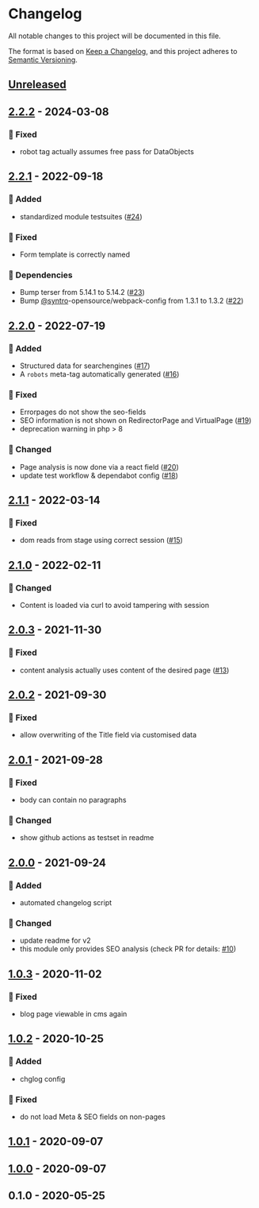 # Changelog
All notable changes to this project will be documented in this file.

The format is based on [Keep a Changelog](https://keepachangelog.com/en/1.0.0/),
and this project adheres to [Semantic Versioning](https://semver.org/spec/v2.0.0.html).

<a name="unreleased"></a>
## [Unreleased]


<a name="2.2.2"></a>
## [2.2.2] - 2024-03-08
### 🐞 Fixed
- robot tag actually assumes free pass for DataObjects


<a name="2.2.1"></a>
## [2.2.1] - 2022-09-18
### 🍰 Added
- standardized module testsuites ([#24](https://github.com/syntro-opensource/silverstripe-seo/issues/24))

### 🐞 Fixed
- Form template is correctly named

### 🧬 Dependencies
- Bump terser from 5.14.1 to 5.14.2 ([#23](https://github.com/syntro-opensource/silverstripe-seo/issues/23))
- Bump [@syntro](https://github.com/syntro)-opensource/webpack-config from 1.3.1 to 1.3.2 ([#22](https://github.com/syntro-opensource/silverstripe-seo/issues/22))


<a name="2.2.0"></a>
## [2.2.0] - 2022-07-19
### 🍰 Added
- Structured data for searchengines ([#17](https://github.com/syntro-opensource/silverstripe-seo/issues/17))
- A `robots` meta-tag automatically generated ([#16](https://github.com/syntro-opensource/silverstripe-seo/issues/16))

### 🐞 Fixed
- Errorpages do not show the seo-fields
- SEO information is not shown on RedirectorPage and VirtualPage ([#19](https://github.com/syntro-opensource/silverstripe-seo/issues/19))
- deprecation warning in php > 8

### 🔧 Changed
- Page analysis is now done via a react field ([#20](https://github.com/syntro-opensource/silverstripe-seo/issues/20))
- update test workflow & dependabot config ([#18](https://github.com/syntro-opensource/silverstripe-seo/issues/18))


<a name="2.1.1"></a>
## [2.1.1] - 2022-03-14
### 🐞 Fixed
- dom reads from stage using correct session ([#15](https://github.com/syntro-opensource/silverstripe-seo/issues/15))


<a name="2.1.0"></a>
## [2.1.0] - 2022-02-11
### 🔧 Changed
- Content is loaded via curl to avoid tampering with session


<a name="2.0.3"></a>
## [2.0.3] - 2021-11-30
### 🐞 Fixed
- content analysis actually uses content of the desired page ([#13](https://github.com/syntro-opensource/silverstripe-seo/issues/13))


<a name="2.0.2"></a>
## [2.0.2] - 2021-09-30
### 🐞 Fixed
- allow overwriting of the Title field via customised data


<a name="2.0.1"></a>
## [2.0.1] - 2021-09-28
### 🐞 Fixed
- body can contain no paragraphs

### 🔧 Changed
- show github actions as testset in readme


<a name="2.0.0"></a>
## [2.0.0] - 2021-09-24
### 🍰 Added
- automated changelog script

### 🔧 Changed
- update readme for v2
- this module only provides SEO analysis (check PR for details: [#10](https://github.com/syntro-opensource/silverstripe-seo/issues/10))


<a name="1.0.3"></a>
## [1.0.3] - 2020-11-02
### 🐞 Fixed
- blog page viewable in cms again


<a name="1.0.2"></a>
## [1.0.2] - 2020-10-25
### 🍰 Added
- chglog config

### 🐞 Fixed
- do not load Meta & SEO fields on non-pages


<a name="1.0.1"></a>
## [1.0.1] - 2020-09-07

<a name="1.0.0"></a>
## [1.0.0] - 2020-09-07

<a name="0.1.0"></a>
## 0.1.0 - 2020-05-25

[Unreleased]: https://github.com/syntro-opensource/silverstripe-seo/compare/2.2.2...HEAD
[2.2.2]: https://github.com/syntro-opensource/silverstripe-seo/compare/2.2.1...2.2.2
[2.2.1]: https://github.com/syntro-opensource/silverstripe-seo/compare/2.2.0...2.2.1
[2.2.0]: https://github.com/syntro-opensource/silverstripe-seo/compare/2.1.1...2.2.0
[2.1.1]: https://github.com/syntro-opensource/silverstripe-seo/compare/2.1.0...2.1.1
[2.1.0]: https://github.com/syntro-opensource/silverstripe-seo/compare/2.0.3...2.1.0
[2.0.3]: https://github.com/syntro-opensource/silverstripe-seo/compare/2.0.2...2.0.3
[2.0.2]: https://github.com/syntro-opensource/silverstripe-seo/compare/2.0.1...2.0.2
[2.0.1]: https://github.com/syntro-opensource/silverstripe-seo/compare/2.0.0...2.0.1
[2.0.0]: https://github.com/syntro-opensource/silverstripe-seo/compare/1.0.3...2.0.0
[1.0.3]: https://github.com/syntro-opensource/silverstripe-seo/compare/1.0.2...1.0.3
[1.0.2]: https://github.com/syntro-opensource/silverstripe-seo/compare/1.0.1...1.0.2
[1.0.1]: https://github.com/syntro-opensource/silverstripe-seo/compare/1.0.0...1.0.1
[1.0.0]: https://github.com/syntro-opensource/silverstripe-seo/compare/0.1.0...1.0.0
